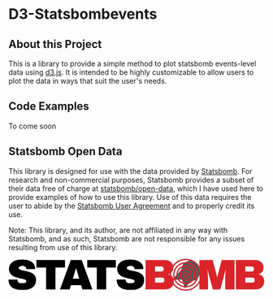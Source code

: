 # D3-Statsbombevents 

## About this Project

This is a library to provide a simple method to plot statsbomb events-level data using [d3.js](http://d3js.org). It is intended to be highly customizable to allow users to plot the data in ways that suit the user's needs.

## Code Examples

To come soon

## Statsbomb Open Data

This library is designed for use with the data provided by [Statsbomb](http://statsbomb.com). For research and non-commercial purposes, Statsbomb provides a subset of their data free of charge at [statsbomb/open-data](https://github.com/statsbomb/open-data), which I have used here to provide examples of how to use this library. Use of this data requires the user to abide by the [Statsbomb User Agreement](https://github.com/statsbomb/open-data/blob/master/LICENSE.pdf) and to properly credit its use.

Note: This library, and its author, are not affiliated in any way with Statsbomb, and as such, Statsbomb are not responsible for any issues resulting from use of this library.

![Statsbomb Logo](img/SB_Regular.svg)
